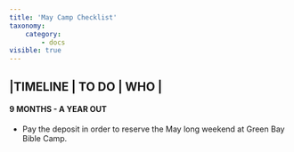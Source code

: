 ```yaml
---
title: 'May Camp Checklist'
taxonomy:
    category:
        - docs
visible: true
---
```


|TIMELINE | TO DO | WHO |
--------------------------

#### 9 MONTHS - A YEAR OUT
- Pay the deposit in order to reserve the May long weekend at Green Bay Bible Camp.